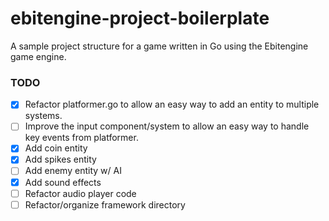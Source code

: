 # ebitengine-project-boilerplate
A sample project structure for a game written in Go using the Ebitengine game engine.

### TODO

 - [X] Refactor platformer.go to allow an easy way to add an entity to multiple systems.
 - [ ] Improve the input component/system to allow an easy way to handle key events from platformer.
 - [X] Add coin entity
 - [X] Add spikes entity
 - [ ] Add enemy entity w/ AI
 - [X] Add sound effects
 - [ ] Refactor audio player code
 - [ ] Refactor/organize framework directory